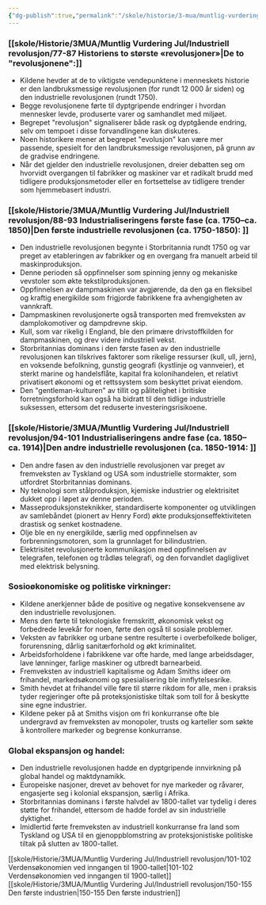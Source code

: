 ```yaml
---
{"dg-publish":true,"permalink":"/skole/historie/3-mua/muntlig-vurdering-jul/industriell-revolusjon/sammendrag/"}
---
```


### [[skole/Historie/3MUA/Muntlig Vurdering Jul/Industriell revolusjon/77-87  Historiens to største «revolusjoner»\|De to "revolusjonene":]]
- Kildene hevder at de to viktigste vendepunktene i menneskets historie er den landbruksmessige revolusjonen (for rundt 12 000 år siden) og den industrielle revolusjonen (rundt 1750).  
- Begge revolusjonene førte til dyptgripende endringer i hvordan mennesker levde, produserte varer og samhandlet med miljøet.  
- Begrepet "revolusjon" signaliserer både rask og dyptgående endring, selv om tempoet i disse forvandlingene kan diskuteres.  
- Noen historikere mener at begrepet "evolusjon" kan være mer passende, spesielt for den landbruksmessige revolusjonen, på grunn av de gradvise endringene.  
- Når det gjelder den industrielle revolusjonen, dreier debatten seg om hvorvidt overgangen til fabrikker og maskiner var et radikalt brudd med tidligere produksjonsmetoder eller en fortsettelse av tidligere trender som hjemmebasert industri.

### [[skole/Historie/3MUA/Muntlig Vurdering Jul/Industriell revolusjon/88-93  Industrialiseringens første fase (ca. 1750–ca. 1850)\|Den første industrielle revolusjonen (ca. 1750-1850): ]]
- Den industrielle revolusjonen begynte i Storbritannia rundt 1750 og var preget av etableringen av fabrikker og en overgang fra manuelt arbeid til maskinproduksjon.  
- Denne perioden så oppfinnelser som spinning jenny og mekaniske vevstoler som økte tekstilproduksjonen.  
- Oppfinnelsen av dampmaskinen var avgjørende, da den ga en fleksibel og kraftig energikilde som frigjorde fabrikkene fra avhengigheten av vannkraft.  
- Dampmaskinen revolusjonerte også transporten med fremveksten av damplokomotiver og dampdrevne skip.  
- Kull, som var rikelig i England, ble den primære drivstoffkilden for dampmaskinen, og drev videre industriell vekst.  
- Storbritannias dominans i den første fasen av den industrielle revolusjonen kan tilskrives faktorer som rikelige ressurser (kull, ull, jern), en voksende befolkning, gunstig geografi (kystlinje og vannveier), et sterkt marine og handelsflåte, kapital fra kolonihandelen, et relativt privatisert økonomi og et rettssystem som beskyttet privat eiendom.  
- Den "gentleman-kulturen" av tillit og pålitelighet i britiske forretningsforhold kan også ha bidratt til den tidlige industrielle suksessen, ettersom det reduserte investeringsrisikoene.

### **[[skole/Historie/3MUA/Muntlig Vurdering Jul/Industriell revolusjon/94-101  Industrialiseringens andre fase (ca. 1850–ca. 1914)\|Den andre industrielle revolusjonen (ca. 1850-1914:  ]]**  
- Den andre fasen av den industrielle revolusjonen var preget av fremveksten av Tyskland og USA som industrielle stormakter, som utfordret Storbritannias dominans.  
- Ny teknologi som stålproduksjon, kjemiske industrier og elektrisitet dukket opp i løpet av denne perioden.  
- Masseproduksjonsteknikker, standardiserte komponenter og utviklingen av samlebåndet (pionert av Henry Ford) økte produksjonseffektiviteten drastisk og senket kostnadene.  
- Olje ble en ny energikilde, særlig med oppfinnelsen av forbrenningsmotoren, som la grunnlaget for bilindustrien. 
- Elektrisitet revolusjonerte kommunikasjon med oppfinnelsen av telegrafen, telefonen og trådløs telegrafi, og den forvandlet dagliglivet med elektrisk belysning.

### **Sosioøkonomiske og politiske virkninger:**  
- Kildene anerkjenner både de positive og negative konsekvensene av den industrielle revolusjonen.  
- Mens den førte til teknologiske fremskritt, økonomisk vekst og forbedrede levekår for noen, førte den også til sosiale problemer.  
- Veksten av fabrikker og urbane sentre resulterte i overbefolkede boliger, forurensning, dårlig sanitærforhold og økt kriminalitet.  
- Arbeidsforholdene i fabrikkene var ofte harde, med lange arbeidsdager, lave lønninger, farlige maskiner og utbredt barnearbeid.  
- Fremveksten av industriell kapitalisme og Adam Smiths ideer om frihandel, markedsøkonomi og spesialisering ble innflytelsesrike.  
- Smith hevdet at frihandel ville føre til større rikdom for alle, men i praksis tyder regjeringer ofte på proteksjonistiske tiltak som toll for å beskytte sine egne industrier.  
- Kildene peker på at Smiths visjon om fri konkurranse ofte ble undergravd av fremveksten av monopoler, trusts og karteller som søkte å kontrollere markeder og begrense konkurranse.

### **Global ekspansjon og handel:**  
- Den industrielle revolusjonen hadde en dyptgripende innvirkning på global handel og maktdynamikk.  
- Europeiske nasjoner, drevet av behovet for nye markeder og råvarer, engasjerte seg i kolonial ekspansjon, særlig i Afrika.  
- Storbritannias dominans i første halvdel av 1800-tallet var tydelig i deres støtte for frihandel, ettersom de hadde fordel av sin industrielle dyktighet.  
- Imidlertid førte fremveksten av industriell konkurranse fra land som Tyskland og USA til en gjenoppblomstring av proteksjonistiske politiske tiltak på slutten av 1800-tallet.


[[skole/Historie/3MUA/Muntlig Vurdering Jul/Industriell revolusjon/101-102 Verdensøkonomien ved inngangen til 1900-tallet\|101-102 Verdensøkonomien ved inngangen til 1900-tallet]]
[[skole/Historie/3MUA/Muntlig Vurdering Jul/Industriell revolusjon/150-155  Den første industrien\|150-155  Den første industrien]]